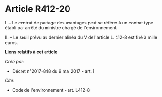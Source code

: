 # Article R412-20

I. – Le contrat de partage des avantages peut se référer à un contrat type établi par arrêté du ministre chargé de
l'environnement. 

II. – Le seuil prévu au dernier alinéa du V de l'article L. 412-8 est fixé à mille euros.

**Liens relatifs à cet article**

_Créé par_:

  - Décret n°2017-848 du 9 mai 2017 - art. 1

_Cite_:

  - Code de l'environnement - art. L412-8
